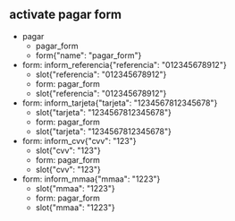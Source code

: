 ## activate pagar form
* pagar
  - pagar_form
  - form{"name": "pagar_form"}
* form: inform_referencia{"referencia": "012345678912"}   
  - slot{"referencia": "012345678912"}
  - form: pagar_form
  - slot{"referencia": "012345678912"}
* form: inform_tarjeta{"tarjeta": "1234567812345678"}   
  - slot{"tarjeta": "1234567812345678"}
  - form: pagar_form
  - slot{"tarjeta": "1234567812345678"}
* form: inform_cvv{"cvv": "123"}   
  - slot{"cvv": "123"}
  - form: pagar_form
  - slot{"cvv": "123"}
* form: inform_mmaa{"mmaa": "1223"}   
  - slot{"mmaa": "1223"}
  - form: pagar_form
  - slot{"mmaa": "1223"}


